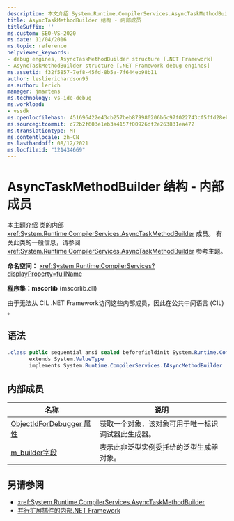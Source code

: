```yaml
---
description: 本文介绍 System.Runtime.CompilerServices.AsyncTaskMethodBuilder 类的内部成员。
title: AsyncTaskMethodBuilder 结构 - 内部成员
titleSuffix: ''
ms.custom: SEO-VS-2020
ms.date: 11/04/2016
ms.topic: reference
helpviewer_keywords:
- debug engines, AsyncTaskMethodBuilder structure [.NET Framework]
- AsyncTaskMethodBuilder structure [.NET Framework debug engines]
ms.assetid: f32f5857-7ef8-45fd-8b5a-7f644eb98b11
author: leslierichardson95
ms.author: lerich
manager: jmartens
ms.technology: vs-ide-debug
ms.workload:
- vssdk
ms.openlocfilehash: 451696422e43cb257beb879980206b6c97f022743cf5ffd28eb40938d331460c
ms.sourcegitcommit: c72b2f603e1eb3a4157f00926df2e263831ea472
ms.translationtype: MT
ms.contentlocale: zh-CN
ms.lasthandoff: 08/12/2021
ms.locfileid: "121434669"
---
```

# <a name="asynctaskmethodbuilder-structure---internal-members"></a>AsyncTaskMethodBuilder 结构 - 内部成员
本主题介绍 类的内部 <xref:System.Runtime.CompilerServices.AsyncTaskMethodBuilder> 成员。 有关此类的一般信息，请参阅 <xref:System.Runtime.CompilerServices.AsyncTaskMethodBuilder> 参考主题。

 **命名空间：** <xref:System.Runtime.CompilerServices?displayProperty=fullName>

 **程序集：mscorlib** (mscorlib.dll) 

 由于无法从 CIL .NET Framework访问这些内部成员，因此在公共中间语言 (CIL) 。

## <a name="syntax"></a>语法

```csharp
.class public sequential ansi sealed beforefieldinit System.Runtime.CompilerServices.AsyncTaskMethodBuilder
       extends System.ValueType
       implements System.Runtime.CompilerServices.IAsyncMethodBuilder
```

## <a name="internal-members"></a>内部成员

|名称|说明|
|----------|-----------------|
|[ObjectIdForDebugger 属性](../../extensibility/debugger/asynctaskmethodbuilder-objectidfordebugger-property.md)|获取一个对象，该对象可用于唯一标识调试器此生成器。|
|[m_builder字段](../../extensibility/debugger/asynctaskmethodbuilder-m-builder-field.md)|表示此非泛型实例委托给的泛型生成器对象。|

## <a name="see-also"></a>另请参阅
- <xref:System.Runtime.CompilerServices.AsyncTaskMethodBuilder>
- [并行扩展插件的内部.NET Framework](../../extensibility/debugger/parallel-extension-internals-for-the-dotnet-framework.md)
